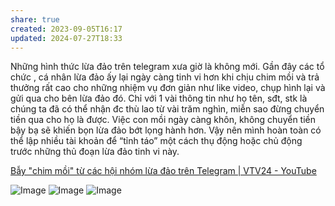 ```yaml
---
share: true
created: 2023-09-05T16:17
updated: 2024-07-27T18:33
---
```

Những hình thức lừa đảo trên telegram xưa giờ là không mới. Gần đây các tổ chức , cá nhân lừa đảo ấy lại ngày càng tinh vi hơn khi chịu chim mồi và trả thưởng rất cao cho những nhiệm vụ đơn giản như like video, chụp hình lại và gửi qua cho bên lừa đảo đó. Chỉ với 1 vài thông tin như họ tên, sđt, stk là chúng ta đã có thể nhận đc thù lao từ vài trăm nghìn, miễn sao đừng chuyển tiền qua cho họ là được. Việc con mồi ngày càng khôn, không chuyển tiền bậy bạ sẽ khiến bọn lừa đảo bớt lọng hành hơn. Vậy nên mình hoàn toàn có thể lập nhiều tài khoản để “tỉnh táo” một cách thụ động hoặc chủ động trước những thủ đoạn lừa đảo tinh vi này. 

[Bẫy "chim mồi" từ các hội nhóm lừa đảo trên Telegram | VTV24 - YouTube](https://www.youtube.com/watch?v=WKAoxhBAsfA)

![Image](https://media.discordapp.net/attachments/1227113112273162290/1227113112495194112/Screenshot_20240409_090524_Telegram.jpg?ex=6673b024&is=66725ea4&hm=e71a1db9d0477b361fddf2396a3a9bdfee7d41fa96ec2141321b3a91d8c5b6c8&=&format=webp&width=455&height=437)
![Image](https://media.discordapp.net/attachments/1227113112273162290/1227113112805703680/Screenshot_20240408_165218.jpg?ex=6673b024&is=66725ea4&hm=42718d7b0ae7812ec4cbaf6f06dc1395a6fb41ea238f3cefbf05f8616fafa27a&=&format=webp&width=227&height=216)
![Image](https://media.discordapp.net/attachments/1227113112273162290/1227113113132994571/Screenshot_20240408_165333_Telegram.jpg?ex=6673b024&is=66725ea4&hm=1e685ded6b5c8eb0f6040c0792880abae1b62ba242d8d271c3366430e3114673&=&format=webp&width=227&height=216)
